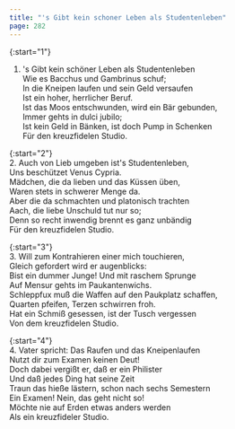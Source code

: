 ```yaml
---
title: "'s Gibt kein schoner Leben als Studentenleben"
page: 282
---  
```



{:start="1"}  
1. 's Gibt kein schöner Leben als Studentenleben  
Wie es Bacchus und Gambrinus schuf;  
In die Kneipen laufen und sein Geld versaufen  
Ist ein hoher, herrlicher Beruf.  
Ist das Moos entschwunden, wird ein Bär gebunden,  
Immer gehts in dulci jubilo;  
Ist kein Geld in Bänken, ist doch Pump in Schenken  
Für den kreuzfidelen Studio.  


{:start="2"}  
2. Auch von Lieb umgeben ist's Studentenleben,  
Uns beschützet Venus Cypria.  
Mädchen, die da lieben und das Küssen üben,  
Waren stets in schwerer Menge da.  
Aber die da schmachten und platonisch trachten  
Aach, die liebe Unschuld tut nur so;  
Denn so recht inwendig brennt es ganz unbändig  
Für den kreuzfidelen Studio.  


{:start="3"}  
3. Will zum Kontrahieren einer mich touchieren,  
Gleich gefordert wird er augenblicks:  
Bist ein dummer Junge! Und mit raschem Sprunge  
Auf Mensur gehts im Paukantenwichs.  
Schleppfux muß die Waffen auf den Paukplatz schaffen,  
Quarten pfeifen, Terzen schwirren froh.  
Hat ein Schmiß gesessen, ist der Tusch vergessen  
Von dem kreuzfidelen Studio.  


{:start="4"}  
4. Vater spricht: Das Raufen und das Kneipenlaufen  
Nutzt dir zum Examen keinen Deut!  
Doch dabei vergißt er, daß er ein Philister  
Und daß jedes Ding hat seine Zeit  
Traun das hieße lästern, schon nach sechs Semestern  
Ein Examen! Nein, das geht nicht so!  
Möchte nie auf Erden etwas anders werden  
Als ein kreuzfideler Studio.  